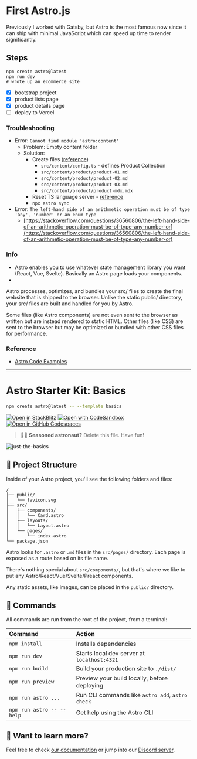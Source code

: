 # First Astro.js
Previously I worked with Gatsby, but Astro is the most famous now since it can ship with minimal JavaScript which can speed up time to render significantly.

## Steps
```
npm create astro@latest
npm run dev
# wrote up an ecommerce site
```
- [X] bootstrap project
- [X] product lists page
- [X] product details page
- [ ] deploy to Vercel

### Troubleshooting
- Error: `Cannot find module 'astro:content'`
  - Problem: Empty content folder
  - Solution:
    - Create files ([reference](https://docs.astro.build/en/guides/content-collections/#getcollection))
      - `src/content/config.ts` - defines Product Collection
      - `src/content/product/product-01.md`
      - `src/content/product/product-02.md`
      - `src/content/product/product-03.md`
      - `src/content/product/product-mdx.mdx`
    - Reset TS language server - [reference](https://stackoverflow.com/questions/64454845/where-is-vscodes-restart-ts-server)
    - `npx astro sync`
- Error: `The left-hand side of an arithmetic operation must be of type 'any', 'number' or an enum type`
  - [https://stackoverflow.com/questions/36560806/the-left-hand-side-of-an-arithmetic-operation-must-be-of-type-any-number-or](https://stackoverflow.com/questions/36560806/the-left-hand-side-of-an-arithmetic-operation-must-be-of-type-any-number-or)

### Info
- Astro enables you to use whatever state management library you want (React, Vue, Svelte). Basically an Astro page loads your components.
- 
Astro processes, optimizes, and bundles your src/ files to create the final website that is shipped to the browser. Unlike the static public/ directory, your src/ files are built and handled for you by Astro.

Some files (like Astro components) are not even sent to the browser as written but are instead rendered to static HTML. Other files (like CSS) are sent to the browser but may be optimized or bundled with other CSS files for performance.
### Reference
- [Astro Code Examples](https://github.com/withastro/astro/tree/main/examples)

---
# Astro Starter Kit: Basics

```sh
npm create astro@latest -- --template basics
```

[![Open in StackBlitz](https://developer.stackblitz.com/img/open_in_stackblitz.svg)](https://stackblitz.com/github/withastro/astro/tree/latest/examples/basics)
[![Open with CodeSandbox](https://assets.codesandbox.io/github/button-edit-lime.svg)](https://codesandbox.io/p/sandbox/github/withastro/astro/tree/latest/examples/basics)
[![Open in GitHub Codespaces](https://github.com/codespaces/badge.svg)](https://codespaces.new/withastro/astro?devcontainer_path=.devcontainer/basics/devcontainer.json)

> 🧑‍🚀 **Seasoned astronaut?** Delete this file. Have fun!

![just-the-basics](https://github.com/withastro/astro/assets/2244813/a0a5533c-a856-4198-8470-2d67b1d7c554)

## 🚀 Project Structure

Inside of your Astro project, you'll see the following folders and files:

```text
/
├── public/
│   └── favicon.svg
├── src/
│   ├── components/
│   │   └── Card.astro
│   ├── layouts/
│   │   └── Layout.astro
│   └── pages/
│       └── index.astro
└── package.json
```

Astro looks for `.astro` or `.md` files in the `src/pages/` directory. Each page is exposed as a route based on its file name.

There's nothing special about `src/components/`, but that's where we like to put any Astro/React/Vue/Svelte/Preact components.

Any static assets, like images, can be placed in the `public/` directory.

## 🧞 Commands

All commands are run from the root of the project, from a terminal:

| Command                   | Action                                           |
| :------------------------ | :----------------------------------------------- |
| `npm install`             | Installs dependencies                            |
| `npm run dev`             | Starts local dev server at `localhost:4321`      |
| `npm run build`           | Build your production site to `./dist/`          |
| `npm run preview`         | Preview your build locally, before deploying     |
| `npm run astro ...`       | Run CLI commands like `astro add`, `astro check` |
| `npm run astro -- --help` | Get help using the Astro CLI                     |

## 👀 Want to learn more?

Feel free to check [our documentation](https://docs.astro.build) or jump into our [Discord server](https://astro.build/chat).
